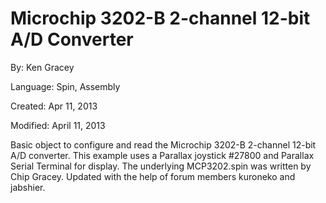 # Microchip 3202-B 2-channel 12-bit A/D Converter

By: Ken Gracey

Language: Spin, Assembly

Created: Apr 11, 2013

Modified: April 11, 2013

Basic object to configure and read the Microchip 3202-B 2-channel 12-bit A/D converter. This example uses a Parallax joystick #27800 and Parallax Serial Terminal for display. The underlying MCP3202.spin was written by Chip Gracey. Updated with the help of forum members kuroneko and jabshier.
